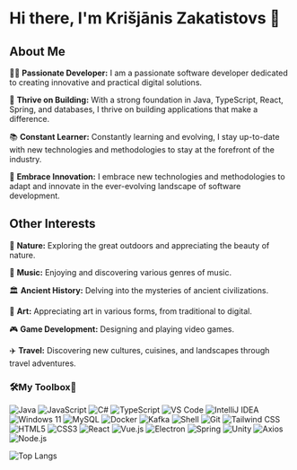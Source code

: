 # Hi there, I'm Krišjānis Zakatistovs 👋

## About Me

👨‍💻 **Passionate Developer:** I am a passionate software developer dedicated to creating innovative and practical digital solutions.

🚀 **Thrive on Building:** With a strong foundation in Java, TypeScript, React, Spring, and databases, I thrive on building applications that make a difference.

📚 **Constant Learner:** Constantly learning and evolving, I stay up-to-date with new technologies and methodologies to stay at the forefront of the industry.

🤝 **Embrace Innovation:** I embrace new technologies and methodologies to adapt and innovate in the ever-evolving landscape of software development.

## Other Interests

🌱 **Nature:** Exploring the great outdoors and appreciating the beauty of nature.

🎵 **Music:** Enjoying and discovering various genres of music.

🏛️ **Ancient History:** Delving into the mysteries of ancient civilizations.

🎨 **Art:** Appreciating art in various forms, from traditional to digital.

🎮 **Game Development:** Designing and playing video games.

✈️ **Travel:** Discovering new cultures, cuisines, and landscapes through travel adventures.

### 🛠️My Toolbox🧰
![Java](https://img.shields.io/badge/Java-007396?style=flat-square&logo=java&logoColor=white)
![JavaScript](https://img.shields.io/badge/JavaScript-F7DF1E?style=flat-square&logo=javascript&logoColor=black)
![C#](https://img.shields.io/badge/C%23-239120?style=flat-square&logo=c-sharp&logoColor=white)
![TypeScript](https://img.shields.io/badge/TypeScript-3178C6?style=flat-square&logo=typescript&logoColor=white)
![VS Code](https://img.shields.io/badge/VS_Code-007ACC?style=flat-square&logo=visual-studio-code&logoColor=white)
![IntelliJ IDEA](https://img.shields.io/badge/IntelliJ_IDEA-000000?style=flat-square&logo=intellij-idea&logoColor=white)
![Windows 11](https://img.shields.io/badge/Windows-0078D6?style=flat-square&logo=windows&logoColor=white)
![MySQL](https://img.shields.io/badge/MySQL-4479A1?style=flat-square&logo=mysql&logoColor=white)
![Docker](https://img.shields.io/badge/Docker-2496ED?style=flat-square&logo=docker&logoColor=white)
![Kafka](https://img.shields.io/badge/Apache%20Kafka-231F20?style=flat-square&logo=apache-kafka&logoColor=white)
![Shell](https://img.shields.io/badge/Shell-4EAA25?style=flat-square&logo=gnu-bash&logoColor=white)
![Git](https://img.shields.io/badge/Git-F05032?style=flat-square&logo=git&logoColor=white)
![Tailwind CSS](https://img.shields.io/badge/Tailwind_CSS-38B2AC?style=flat-square&logo=tailwind-css&logoColor=white)
![HTML5](https://img.shields.io/badge/HTML5-E34F26?style=flat-square&logo=html5&logoColor=white)
![CSS3](https://img.shields.io/badge/CSS3-1572B6?style=flat-square&logo=css3&logoColor=white)
![React](https://img.shields.io/badge/React-61DAFB?style=flat-square&logo=react&logoColor=white)
![Vue.js](https://img.shields.io/badge/Vue.js-4FC08D?style=flat-square&logo=vue-dot-js&logoColor=white)
![Electron](https://img.shields.io/badge/Electron-47848F?style=flat-square&logo=electron&logoColor=white)
![Spring](https://img.shields.io/badge/Spring-6DB33F?style=flat-square&logo=spring&logoColor=white)
![Unity](https://img.shields.io/badge/Unity-000000?style=flat-square&logo=unity&logoColor=white)
![Axios](https://img.shields.io/badge/Axios-5A29E4?style=flat-square&logo=axios&logoColor=white)
![Node.js](https://img.shields.io/badge/Node.js-339933?style=flat-square&logo=node-dot-js&logoColor=white)

![Top Langs](https://github-readme-stats.vercel.app/api/top-langs/?username=ShadyWestHaze&layout=compact&theme=highcontrast)
